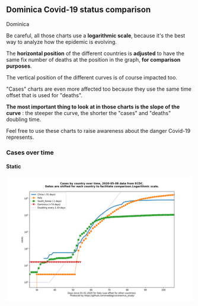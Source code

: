 ## Dominica Covid-19 status comparison 

Dominica



Be careful, all those charts use a **logarithmic scale**, because it's the best way to analyze how the epidemic is evolving.
 
The **horizontal position** of the different countries is **adjusted** to have the same fix number of deaths at the position in the graph, **for comparison purposes**.

The vertical position of the different curves is of course impacted too.

"Cases" charts are even more affected too because they use the same time offset that is used for "deaths".

**The most important thing to look at in those charts is the slope of the curve** : the steeper the curve, the shorter the "cases" and "deaths" doubling time.

Feel free to use these charts to raise awareness about the danger Covid-19 represents. 


 
### Cases over time
 
#### Static
![Dominica covid-19 cases static chart](https://raw.githubusercontent.com/madlag/coronavirus_study/master/notebooks/graphs/2020-05-08/countries/Dominica/2020-05-08_Dominica_cases.png "Dominica covid-19 cases static chart")   


